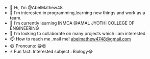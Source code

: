 - 👋 Hi, I’m @AbelMathew48
- 👀 I’m interested in programming,learning new things and work as a team.
- 🌱 I’m currently learning INMCA @AMAL JYOTHI COLLEGE OF ENGINEERING
- 💞️ I’m looking to collaborate on many projects which i am interested
- 📫 How to reach me ,mail me!
  abelmathew4748@gmail.com
- 😄 Pronouns: 😁😉
- ⚡ Fun fact: Interested subject : Biology😂

<!---
AbelMathew48/AbelMathew48 is a ✨ special ✨ repository because its `README.md` (this file) appears on your GitHub profile.
You can click the Preview link to take a look at your changes.
--->
